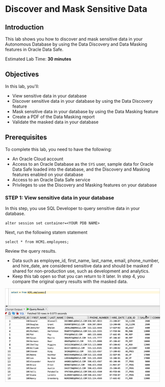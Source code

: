 # Discover and Mask Sensitive Data

## Introduction

This lab shows you how to discover and mask sensitive data in your Autonomous Database by using the Data Discovery and Data Masking features in Oracle Data Safe.

Estimated Lab Time: **30 minutes**

## Objectives

In this lab, you'll:

- View sensitive data in your database
- Discover sensitive data in your database by using the Data Discovery feature
- Mask sensitive data in your database by using the Data Masking feature
- Create a PDF of the Data Masking report
- Validate the masked data in your database

## Prerequisites

To complete this lab, you need to have the following:

- An Oracle Cloud account
- Access to an Oracle Database as the `SYS` user, sample data for Oracle Data Safe loaded into the database, and the Discovery and Masking features enabled on your database
- Access to an Oracle Data Safe service
- Privileges to use the Discovery and Masking features on your database

### STEP 1: View sensitive data in your database

In this step, you use SQL Developer to query sensitive data in your database.

```
alter session set container=<YOUR PDB NAME>
```

Next, run the following statem statement

```
select * from HCM1.employees;
```

Review the query results.

- Data such as employee_id, first_name, last_name, email, phone_number, and hire_date, are considered sensitive data and should be masked if shared for non-production use, such as development and analytics.
- Keep this tab open so that you can return to it later. In step 4, you compare the original query results with the masked data.

![Select all employees](images/select-all.png)
